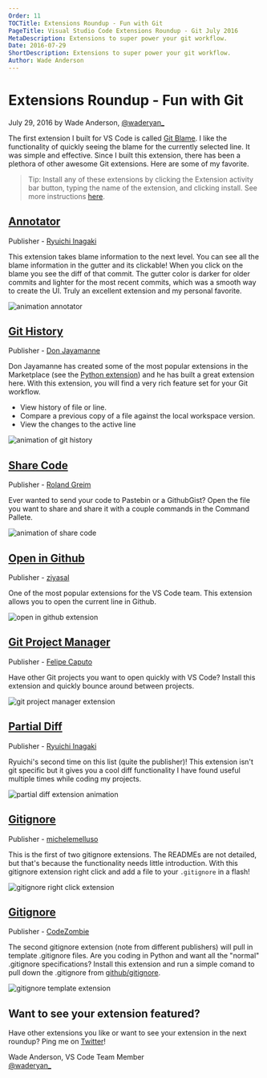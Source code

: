 ```yaml
---
Order: 11
TOCTitle: Extensions Roundup - Fun with Git
PageTitle: Visual Studio Code Extensions Roundup - Git July 2016
MetaDescription: Extensions to super power your git workflow.  
Date: 2016-07-29
ShortDescription: Extensions to super power your git workflow.  
Author: Wade Anderson
---
```


# Extensions Roundup - Fun with Git

July 29, 2016 by Wade Anderson, [@waderyan_](https://twitter.com/waderyan_)

The first extension I built for VS Code is called [Git Blame](https://marketplace.visualstudio.com/items?itemName=waderyan.gitblame). I like the functionality of quickly seeing the blame for the currently selected line. It was simple and effective. Since I built this extension, there has been a plethora of other awesome Git extensions. Here are some of my favorite. 

> Tip: Install any of these extensions by clicking the Extension activity bar button, typing the name of the extension, and clicking install. See more instructions [here](https://code.visualstudio.com/docs/editor/extension-gallery#_browse-and-install-extensions-in-vs-code). 

## [Annotator](https://marketplace.visualstudio.com/items?itemName=ryu1kn.annotator)

Publisher - [Ryuichi Inagaki](https://marketplace.visualstudio.com/search?term=publisher%3A%22Ryuichi%20Inagaki%22&target=VSCode)

This extension takes blame information to the next level. You can see all the blame information in the gutter and its clickable! When you click on the blame you see the diff of that commit. The gutter color is darker for older commits and lighter for the most recent commits, which was a smooth way to create the UI. Truly an excellent extension and my personal favorite. 

![animation annotator](2016_07_29_annotate-animation.gif)

## [Git History](https://marketplace.visualstudio.com/items?itemName=donjayamanne.githistory)

Publisher - [Don Jayamanne](https://marketplace.visualstudio.com/search?term=publisher%3A%22Don%20Jayamanne%22&target=VSCode)

Don Jayamanne has created some of the most popular extensions in the Marketplace (see the [Python extension](https://marketplace.visualstudio.com/items?itemName=donjayamanne.python)) and he has built a great extension here. With this extension, you will find a very rich feature set for your Git workflow. 
- View history of file or line. 
- Compare a previous copy of a file against the local workspace version. 
- View the changes to the active line

![animation of git history](2016_07_29_git-history-animation.gif)

## [Share Code](https://marketplace.visualstudio.com/items?itemName=RolandGreim.sharecode)

Publisher - [Roland Greim](https://marketplace.visualstudio.com/search?term=publisher%3A%22Roland%20Greim%22&target=VSCode)

Ever wanted to send your code to Pastebin or a GithubGist? Open the file you want to share and share it with a couple commands in the Command Pallete. 

![animation of share code](2016_07_29_share-code-animation.gif)

## [Open in Github](https://marketplace.visualstudio.com/items?itemName=ziyasal.vscode-open-in-github)

Publisher - [ziyasal](https://marketplace.visualstudio.com/search?term=publisher%3A%22ziyasal%22&target=VSCode)

One of the most popular extensions for the VS Code team. This extension allows you to open the current line in Github. 

![open in github extension](2016_07_29_open-in-github.png)

## [Git Project Manager](https://marketplace.visualstudio.com/items?itemName=felipecaputo.git-project-manager)

Publisher - [Felipe Caputo](https://marketplace.visualstudio.com/search?term=publisher%3A%22Felipe%20Caputo%22&target=VSCode)

Have other Git projects you want to open quickly with VS Code? Install this extension and quickly bounce around between projects. 

![git project manager extension](2016_07_29_git-project-manager.png)

## [Partial Diff](https://marketplace.visualstudio.com/items?itemName=ryu1kn.partial-diff)

Publisher - [Ryuichi Inagaki](https://marketplace.visualstudio.com/search?term=publisher%3A%22Ryuichi%20Inagaki%22&target=VSCode)

Ryuichi's second time on this list (quite the publisher)! This extension isn't git specific but it gives you a cool diff functionality I have found useful multiple times while coding my projects. 

![partial diff extension animation](2016_07_29_partial-diff.gif)

## [Gitignore](https://marketplace.visualstudio.com/items?itemName=michelemelluso.gitignore)

Publisher - [michelemelluso](https://marketplace.visualstudio.com/search?term=publisher%3A%22michelemelluso%22&target=VSCode)

This is the first of two gitignore extensions. The READMEs are not detailed, but that's because the functionality needs little introduction. With this gitignore extension right click and add a file to your `.gitignore` in a flash!

![gitignore right click extension](2016_07_29_gitignore-rightclick.png)

## [Gitignore](https://marketplace.visualstudio.com/items?itemName=codezombiech.gitignore)

Publisher - [CodeZombie](https://marketplace.visualstudio.com/search?term=publisher%3A%22CodeZombie%22&target=VSCode)

The second gitignore extension (note from different publishers) will pull in template .gitignore files. Are you coding in Python and want all the "normal" .gitignore specifications? Install this extension and run a simple comand to pull down the .gitignore from [github/gitignore](https://github.com/github/gitignore). 

![gitignore template extension](2016_07_29_gitignore-template.png)

## Want to see your extension featured? 

Have other extensions you like or want to see your extension in the next roundup? Ping me on [Twitter](https://twitter.com/waderyan_)!

Wade Anderson, VS Code Team Member <br>
[@waderyan_](https://twitter.com/waderyan_)
